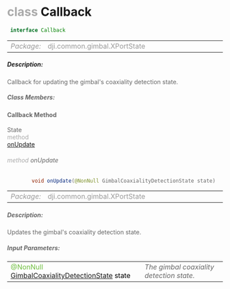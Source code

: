 <div class="article"><h1 ><font color="#AAA">class </font>Callback</h1></div>

~~~java
 interface Callback 
~~~

<html><table class="table-supportedby"><tr valign="top"><td width=15%><font color="#999"><i>Package:</i></td><td width=85%><font color="#999">dji.common.gimbal.XPortState</td></tr></table></html>



##### Description:



<font color="#666">Callback for updating the gimbal's coaxiality detection state.



##### Class Members:



#### Callback Method

<div class="api-row" id="djigimbal_djigimbalcoaxialitydetectionstate_onupdate"><div class="api-col left">State</div><div class="api-col middle" style="color:#AAA">method</div><div class="api-col right"><a class="trigger" href="#djigimbal_djigimbalcoaxialitydetectionstate_onupdate_inline">onUpdate</a></div></div><div class="inline-doc" id="djigimbal_djigimbalcoaxialitydetectionstate_onupdate_inline"

><div class="article"><h6 ><font color="#AAA">method </font>onUpdate</h6></div>

~~~java
        void onUpdate(@NonNull GimbalCoaxialityDetectionState state)
~~~

<html><table class="table-supportedby"><tr valign="top"><td width=15%><font color="#999"><i>Package:</i></td><td width=85%><font color="#999">dji.common.gimbal.XPortState</td></tr></table></html>



##### Description:



<font color="#666">Updates the gimbal's coaxiality detection state.



##### Input Parameters:

<html><table class="table-inline-parameters"><tr valign="top"><td><font color="#70BF41">@NonNull <a href="/Components/Gimbal/DJIGimbal_DJIGimbalCoaxialityDetectionState.html#djigimbal_djigimbalcoaxialitydetectionstate">GimbalCoaxialityDetectionState</a> <font color="#000">state</td><td><font color="#666"><i>The gimbal coaxiality detection state.</i></td></tr></table></html></div>


